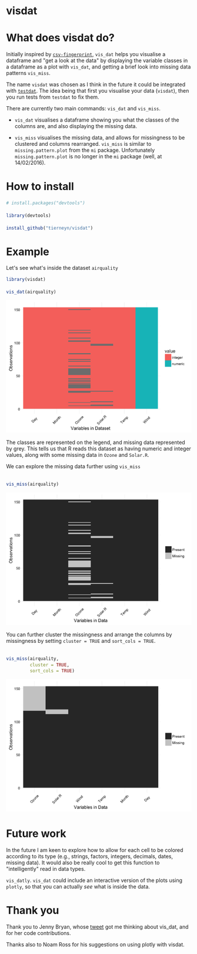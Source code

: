 <!-- README.md is generated from README.Rmd. Please edit that file -->
visdat
======

What does visdat do?
====================

Initially inspired by [`csv-fingerprint`](https://github.com/setosa/csv-fingerprint), `vis_dat` helps you visualise a dataframe and "get a look at the data" by displaying the variable classes in a dataframe as a plot with `vis_dat`, and getting a brief look into missing data patterns `vis_miss`.

The name `visdat` was chosen as I think in the future it could be integrated with [`testdat`](https://github.com/ropensci/testdat). The idea being that first you visualise your data (`visdat`), then you run tests from `testdat` to fix them.

There are currently two main commands: `vis_dat` and `vis_miss`.

-   `vis_dat` visualises a dataframe showing you what the classes of the columns are, and also displaying the missing data.

-   `vis_miss` visualises the missing data, and allows for missingness to be clustered and columns rearranged. `vis_miss` is similar to `missing.pattern.plot` from the `mi` package. Unfortunately `missing.pattern.plot` is no longer in the `mi` package (well, at 14/02/2016).

How to install
==============

``` r
# install.packages("devtools")

library(devtools)

install_github("tierneyn/visdat")
```

Example
=======

Let's see what's inside the dataset `airquality`

``` r
library(visdat)

vis_dat(airquality)
```

![](README-vis_dat-1.png)

The classes are represented on the legend, and missing data represented by grey. This tells us that R reads this dataset as having numeric and integer values, along with some missing data in `Ozone` and `Solar.R`.

We can explore the missing data further using `vis_miss`

``` r

vis_miss(airquality)
```

![](README-vis_miss-1.png)

You can further cluster the missingness and arrange the columns by missingness by setting `cluster = TRUE` and `sort_cols = TRUE`.

``` r

vis_miss(airquality, 
         cluster = TRUE,
         sort_cols = TRUE)
```

![](README-vis_miss-cluster-1.png)

Future work
===========

In the future I am keen to explore how to allow for each cell to be colored according to its type (e.g., strings, factors, integers, decimals, dates, missing data). It would also be really cool to get this function to "intelligently" read in data types.

`vis_datly`. `vis_dat` could include an interactive version of the plots using `plotly`, so that you can actually *see* what is inside the data.

Thank you
=========

Thank you to Jenny Bryan, whose [tweet](https://twitter.com/JennyBryan/status/679011378414268416) got me thinking about vis\_dat, and for her code contributions.

Thanks also to Noam Ross for his suggestions on using plotly with visdat.

